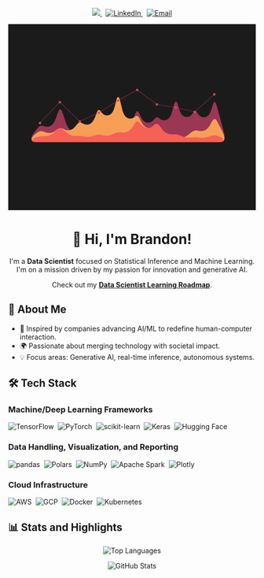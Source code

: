 <p align="center">
  <a href="https://github.com/shadybad">
    <img src="https://img.shields.io/github/followers/shadybad?label=Follow&style=social">
  </a> &nbsp;
  <a href="https://www.linkedin.com/in/brandonpshay/">
    <img alt="LinkedIn" src="https://img.shields.io/badge/LinkedIn%20-%230077B5.svg?&style=flat&logo=linkedin&logoColor=white">
  </a> &nbsp;
  <a href="mailto:bpshay13@gmail.com">
    <img alt="Email" src="https://img.shields.io/badge/Email-D14836?style=flat&logo=gmail&logoColor=white">
  </a>
</p>

<p align="center">
  <img src="https://github.com/ShadyBad/shadybad/blob/main/assets/221352987-68da234d-4d62-4e9d-9d7f-098dc657c2dc.gif" alt="Animated Banner">
</p>

<h1 align="center">👋 Hi, I'm Brandon!</h1>
<p align="center">
  I'm a <strong>Data Scientist</strong> focused on Statistical Inference and Machine Learning. I'm on a mission driven by my passion for innovation and generative AI.
</p>
<p align="center">
  Check out my <a href="https://docs.google.com/spreadsheets/d/1q5iVBfHr6-HQcOM_mwdrbnFgEtBaE7uYr9wKR5OvOlQ/edit?usp=sharing"><strong>Data Scientist Learning Roadmap</strong></a>.
</p>

## 🚀 **About Me**
- 🌟 Inspired by companies advancing AI/ML to redefine human-computer interaction.
- 🌍 Passionate about merging technology with societal impact.
- 💡 Focus areas: Generative AI, real-time inference, autonomous systems.

## 🛠️ **Tech Stack**
### **Machine/Deep Learning Frameworks**
![TensorFlow](https://img.shields.io/badge/-TensorFlow-555?logo=tensorflow&style=flat)&nbsp;
![PyTorch](https://img.shields.io/badge/-PyTorch-555?logo=pytorch&style=flat)&nbsp;
![scikit-learn](https://img.shields.io/badge/-scikit--learn-555?logo=scikit-learn&style=flat)&nbsp;
![Keras](https://img.shields.io/badge/-Keras-555?logo=keras&style=flat)&nbsp;
![Hugging Face](https://img.shields.io/badge/-Hugging_face-555?logo=huggingface&style=flat)&nbsp;

### **Data Handling, Visualization, and Reporting**
![pandas](https://img.shields.io/badge/-pandas-555?logo=pandas&style=flat)&nbsp;
![Polars](https://img.shields.io/badge/-Polars-555?logo=polars&style=flat)&nbsp;
![NumPy](https://img.shields.io/badge/-NumPy-555?logo=numpy&style=flat)&nbsp;
![Apache Spark](https://img.shields.io/badge/-Apache_Spark-555?logo=apachespark&style=flat)&nbsp;
![Plotly](https://img.shields.io/badge/-Plotly-555?logo=plotly&style=flat)&nbsp;

### **Cloud Infrastructure**
![AWS](https://img.shields.io/badge/-AWS-555?logo=amazon-web-services&style=flat)&nbsp;
![GCP](https://img.shields.io/badge/-GCP-555?logo=googlecloud&style=flat)&nbsp;
![Docker](https://img.shields.io/badge/-Docker-555?logo=docker&style=flat)&nbsp;
![Kubernetes](https://img.shields.io/badge/-Kubernetes-555?logo=kubernetes&style=flat)&nbsp;

## 📊 **Stats and Highlights**

<p align="center">
  <img width="auto" src="http://github-readme-stats-sigma-five.vercel.app/api/top-langs/?username=ShadyBad&layout=compact&theme=react&langs_count=6&hide=jupyter%20notebook,tex,css,php" alt="Top Languages">
</p>
<p align="center">
  <img width="auto" src="http://github-readme-stats-sigma-five.vercel.app/api?username=ShadyBad&show_icons=true&theme=react" alt="GitHub Stats">
</p>
